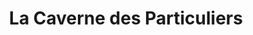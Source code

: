 ---
title: "La Caverne des Particuliers"
url: /saint-clement-de-riviere/la-caverne-des-particuliers/
shop: meubles
---